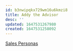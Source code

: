 ```yaml
---
id: b3nwipqkx729wm16u6kmzi8
title: Addy the Advisor
desc: ''
updated: 1647531267980
created: 1647531258092
---
```


[Sales Personas](https://swcompany.sharepoint.com/:b:/r/sites/GlobalSalesService/Shared%20Documents/UX%20(User%20Experience)/071620-Salesforce-Personas-Sales.pdf?csf=1&web=1&e=mwK40X)